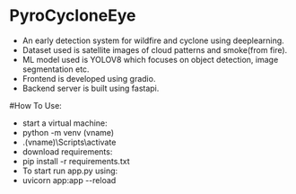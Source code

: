 # PyroCycloneEye

- An early detection system for wildfire and cyclone using deeplearning.
- Dataset used is satellite images of cloud patterns and smoke(from fire).
- ML model used is YOLOV8 which focuses on object detection, image segmentation etc.
- Frontend is developed using gradio.
- Backend server is built using fastapi.

#How To Use:
- start a virtual machine:
- python -m venv (vname)
- .\(vname)\Scripts\activate
- download requirements:
- pip install -r requirements.txt
- To start run app.py using:
- uvicorn app:app --reload
